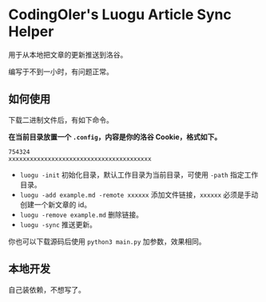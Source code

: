 # CodingOIer's Luogu Article Sync Helper

用于从本地把文章的更新推送到洛谷。

编写于不到一小时，有问题正常。

## 如何使用

下载二进制文件后，有如下命令。

**在当前目录放置一个 `.config`，内容是你的洛谷 Cookie，格式如下。**

```plain
754324
xxxxxxxxxxxxxxxxxxxxxxxxxxxxxxxxxxxxxxxx
```

- `luogu -init` 初始化目录，默认工作目录为当前目录，可使用 `-path` 指定工作目录。
- `luogu -add example.md -remote xxxxxx` 添加文件链接，`xxxxxx` 必须是手动创建一个新文章的 id。
- `luogu -remove example.md` 删除链接。
- `luogu -sync` 推送更新。

你也可以下载源码后使用 `python3 main.py` 加参数，效果相同。

## 本地开发

自己装依赖，不想写了。